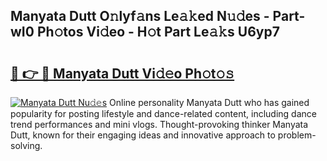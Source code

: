 ## Manyata Dutt O𝚗lyf𝚊ns Le𝚊𝚔ed N𝚞𝚍es - Part-wI0 Ph𝚘tos Vi𝚍eo - H𝚘t Part Le𝚊𝚔s U6yp7

# <h2><a href="http://hf10ai.feru.top/?c=Manyata+Dutt">🔗 👉 🔴 Manyata Dutt Vi𝚍𝚎o Ph𝚘t𝚘𝚜</a></h2>

[![Manyata Dutt Nu𝚍𝚎s](https://i.imgur.com/0TWrTi3.gif)](http://hf10ai.feru.top/?c=Manyata+Dutt)
Online personality Manyata Dutt who has gained popularity for posting lifestyle and dance-related content, including dance trend performances and mini vlogs. Thought-provoking thinker Manyata Dutt, known for their engaging ideas and innovative approach to problem-solving. 
